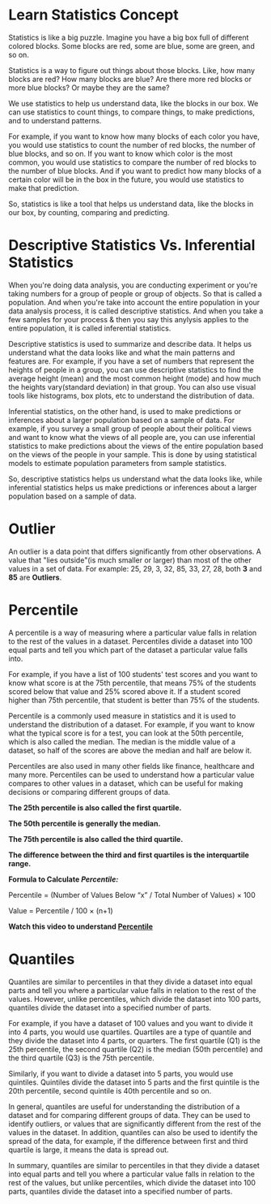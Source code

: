 # Learn Statistics Concept

Statistics is like a big puzzle. Imagine you have a big box full of different colored blocks. Some blocks are red, some are blue, some are green, and so on.

Statistics is a way to figure out things about those blocks. Like, how many blocks are red? How many blocks are blue? Are there more red blocks or more blue blocks? Or maybe they are the same?

We use statistics to help us understand data, like the blocks in our box. We can use statistics to count things, to compare things, to make predictions, and to understand patterns.

For example, if you want to know how many blocks of each color you have, you would use statistics to count the number of red blocks, the number of blue blocks, and so on. If you want to know which color is the most common, you would use statistics to compare the number of red blocks to the number of blue blocks. And if you want to predict how many blocks of a certain color will be in the box in the future, you would use statistics to make that prediction.

So, statistics is like a tool that helps us understand data, like the blocks in our box, by counting, comparing and predicting.

# Descriptive Statistics Vs. Inferential Statistics

When you're doing data analysis, you are conducting experiment or you're taking numbers for a group of people or group of objects. So that is called a population. And when you're take into account the entire population in your data analysis process, it is called descriptive statistics. And when you take a few samples for your process & then you say this anylysis applies to the entire population, it is called inferential statistics.

Descriptive statistics is used to summarize and describe data. It helps us understand what the data looks like and what the main patterns and features are. For example, if you have a set of numbers that represent the heights of people in a group, you can use descriptive statistics to find the average height (mean) and the most common height (mode) and how much the heights vary(standard deviation) in that group. You can also use visual tools like histograms, box plots, etc to understand the distribution of data.

Inferential statistics, on the other hand, is used to make predictions or inferences about a larger population based on a sample of data. For example, if you survey a small group of people about their political views and want to know what the views of all people are, you can use inferential statistics to make predictions about the views of the entire population based on the views of the people in your sample. This is done by using statistical models to estimate population parameters from sample statistics.

So, descriptive statistics helps us understand what the data looks like, while inferential statistics helps us make predictions or inferences about a larger population based on a sample of data.

# Outlier

An outlier is a data point that differs significantly from other observations. A value that "lies outside"(is much smaller or larger) than most of the other values in a set of data. For example: 25, 29, 3, 32, 85, 33, 27, 28, both **3** and **85** are **Outliers**.

# Percentile

A percentile is a way of measuring where a particular value falls in relation to the rest of the values in a dataset. Percentiles divide a dataset into 100 equal parts and tell you which part of the dataset a particular value falls into.

For example, if you have a list of 100 students' test scores and you want to know what score is at the 75th percentile, that means 75% of the students scored below that value and 25% scored above it. If a student scored higher than 75th percentile, that student is better than 75% of the students.

Percentile is a commonly used measure in statistics and it is used to understand the distribution of a dataset. For example, if you want to know what the typical score is for a test, you can look at the 50th percentile, which is also called the median. The median is the middle value of a dataset, so half of the scores are above the median and half are below it.

Percentiles are also used in many other fields like finance, healthcare and many more. Percentiles can be used to understand how a particular value compares to other values in a dataset, which can be useful for making decisions or comparing different groups of data.

**The 25th percentile is also called the first quartile.**

**The 50th percentile is generally the median.**

**The 75th percentile is also called the third quartile.**

**The difference between the third and first quartiles is the interquartile range.**

**Formula to Calculate _Percentile:_**

Percentile = (Number of Values Below “x” / Total Number of Values) × 100

Value = Percentile / 100 × (n+1)

**Watch this video to understand [Percentile](https://www.youtube.com/watch?v=OES4fdLEHkw)**

# Quantiles

Quantiles are similar to percentiles in that they divide a dataset into equal parts and tell you where a particular value falls in relation to the rest of the values. However, unlike percentiles, which divide the dataset into 100 parts, quantiles divide the dataset into a specified number of parts.

For example, if you have a dataset of 100 values and you want to divide it into 4 parts, you would use quartiles. Quartiles are a type of quantile and they divide the dataset into 4 parts, or quarters. The first quartile (Q1) is the 25th percentile, the second quartile (Q2) is the median (50th percentile) and the third quartile (Q3) is the 75th percentile.

Similarly, if you want to divide a dataset into 5 parts, you would use quintiles. Quintiles divide the dataset into 5 parts and the first quintile is the 20th percentile, second quintile is 40th percentile and so on.

In general, quantiles are useful for understanding the distribution of a dataset and for comparing different groups of data. They can be used to identify outliers, or values that are significantly different from the rest of the values in the dataset. In addition, quantiles can also be used to identify the spread of the data, for example, if the difference between first and third quartile is large, it means the data is spread out.

In summary, quantiles are similar to percentiles in that they divide a dataset into equal parts and tell you where a particular value falls in relation to the rest of the values, but unlike percentiles, which divide the dataset into 100 parts, quantiles divide the dataset into a specified number of parts.

